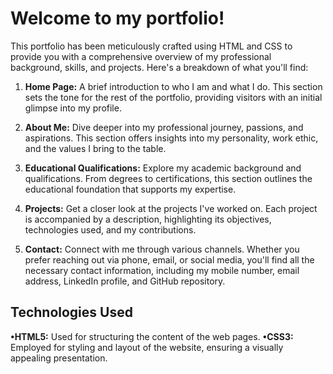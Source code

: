 # **Welcome to my portfolio!**

This portfolio has been meticulously crafted using HTML and CSS to provide you with a comprehensive overview of my professional background, skills, and projects. Here's a breakdown of what you'll find:

1. **Home Page:** A brief introduction to who I am and what I do. This section sets the tone for the rest of the portfolio, providing visitors with an initial glimpse into my profile.

2. **About Me:** Dive deeper into my professional journey, passions, and aspirations. This section offers insights into my personality, work ethic, and the values I bring to the table.

3. **Educational Qualifications:** Explore my academic background and qualifications. From degrees to certifications, this section outlines the educational foundation that supports my expertise.

4. **Projects:** Get a closer look at the projects I've worked on. Each project is accompanied by a description, highlighting its objectives, technologies used, and my contributions.

5. **Contact:** Connect with me through various channels. Whether you prefer reaching out via phone, email, or social media, you'll find all the necessary contact information, including my mobile number, email address, LinkedIn profile, and GitHub repository.

## **Technologies Used**

**•HTML5:** Used for structuring the content of the web pages.
**•CSS3:** Employed for styling and layout of the website, ensuring a visually appealing presentation.
